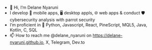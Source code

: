 - 👋 Hi, I’m Delane Nyaruni  
- I develop 📱 mobile apps, 🖥️ desktop appls, 🌐 web apps & conduct 🛡️ cybersecurity analysis with parrot security
- I’m proficient in 🐍 Python, Javascript, React, PineScript, MQL5, Java, Kotlin, C, SQL
- 📫 How to reach me @delane_nyaruni on https://delane-nyaruni.github.io, X, Telegram, Dev.to

  

<!---
delane-nyaruni/delane-nyaruni is a ✨ special ✨ repository because its `README.md` (this file) appears on your GitHub profile.
You can click the Preview link to take a look at your changes.
--->
